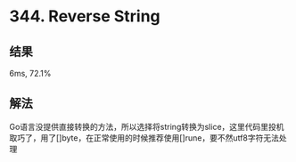 # 344. Reverse String

## 结果

6ms, 72.1%

## 解法

Go语言没提供直接转换的方法，所以选择将string转换为slice，这里代码里投机取巧了，用了[]byte，在正常使用的时候推荐使用[]rune，要不然utf8字符无法处理